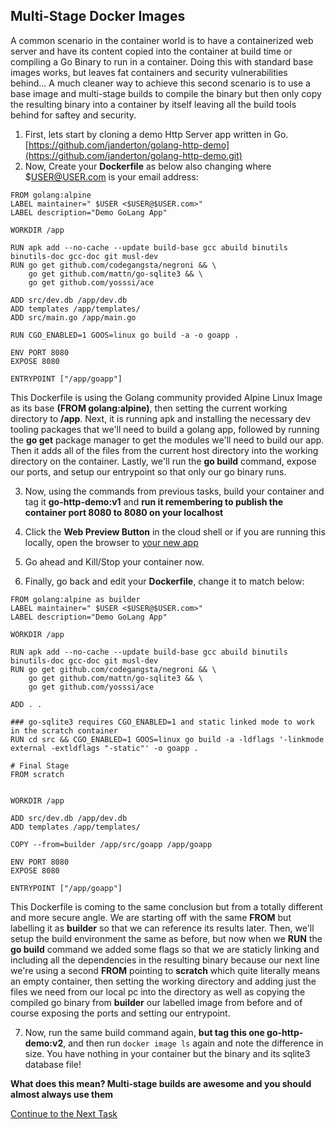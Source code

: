 ## Multi-Stage Docker Images
A common scenario in the container world is to have a containerized web server and have its content copied into the container at build time or compiling a Go Binary to run in a container. Doing this with standard base images works, but leaves fat containers and security vulnerabilities behind... A much cleaner way to achieve this second scenario is to use a base image and multi-stage builds to compile the binary but then only copy the resulting binary into a container by itself leaving all the build tools behind for saftey and security.

 1. First, lets start by cloning a demo Http Server app written in Go. [https://github.com/janderton/golang-http-demo](https://github.com/janderton/golang-http-demo.git)
 2. Now, Create your **Dockerfile** as below also changing where $USER@USER.com is your email address:

```
FROM golang:alpine
LABEL maintainer=" $USER <$USER@$USER.com>"
LABEL description="Demo GoLang App"

WORKDIR /app

RUN apk add --no-cache --update build-base gcc abuild binutils binutils-doc gcc-doc git musl-dev
RUN go get github.com/codegangsta/negroni && \
    go get github.com/mattn/go-sqlite3 && \
    go get github.com/yosssi/ace

ADD src/dev.db /app/dev.db
ADD templates /app/templates/
ADD src/main.go /app/main.go

RUN CGO_ENABLED=1 GOOS=linux go build -a -o goapp .

ENV PORT 8080
EXPOSE 8080

ENTRYPOINT ["/app/goapp"]
```

This Dockerfile is using the Golang community provided Alpine Linux Image as its base **(FROM golang:alpine)**, then setting the current working directory to **/app**. Next, it is running apk and installing the necessary dev tooling packages that we'll need to build a golang app, followed by running the **go get** package manager to get the modules we'll need to build our app. Then it adds all of the files from the current host directory into the working directory on the container. Lastly, we'll run the **go build** command, expose our ports, and setup our entrypoint so that only our go binary runs.


 3. Now, using the commands from previous tasks, build your container and tag it **go-http-demo:v1** and **run it remembering to publish the container port 8080 to 8080 on your localhost**

 4. Click the **Web Preview Button** in the cloud shell or if you are running this locally, open the browser to [your new app](http://localhost:8080)

 5. Go ahead and Kill/Stop your container now.

 6. Finally, go back and edit your **Dockerfile**, change it to match below:

```
FROM golang:alpine as builder
LABEL maintainer=" $USER <$USER@$USER.com>"
LABEL description="Demo GoLang App"

WORKDIR /app

RUN apk add --no-cache --update build-base gcc abuild binutils binutils-doc gcc-doc git musl-dev
RUN go get github.com/codegangsta/negroni && \
    go get github.com/mattn/go-sqlite3 && \
    go get github.com/yosssi/ace

ADD . .

### go-sqlite3 requires CGO_ENABLED=1 and static linked mode to work in the scratch container
RUN cd src && CGO_ENABLED=1 GOOS=linux go build -a -ldflags '-linkmode external -extldflags "-static"' -o goapp .

# Final Stage
FROM scratch


WORKDIR /app

ADD src/dev.db /app/dev.db
ADD templates /app/templates/

COPY --from=builder /app/src/goapp /app/goapp

ENV PORT 8080
EXPOSE 8080

ENTRYPOINT ["/app/goapp"]

```

This Dockerfile is coming to the same conclusion but from a totally different and more secure angle. We are starting off with the same **FROM** but labelling it as **builder** so that we can reference its results later. Then, we'll setup the build environment the same as before, but now when we **RUN** the **go build** command we added some flags so that we are staticly linking and including all the dependencies in the resulting binary because our next line we're using a second **FROM** pointing to **scratch** which quite literally means an empty container, then setting the working directory and adding just the files we need from our local pc into the directory as well as copying the compiled go binary from **builder** our labelled image from before and of course exposing the ports and setting our entrypoint.

 7. Now, run the same build command again, **but tag this one go-http-demo:v2**,  and then run `docker image ls` again and note the difference in size. You have nothing in your container but the binary and its sqlite3 database file!

**What does this mean? Multi-stage builds are awesome and you should almost always use them**

[Continue to the Next Task](https://github.com/Burwood/containers101/blob/master/containers_lab/task_7.md)

